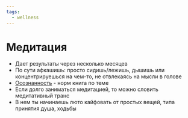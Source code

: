 ```yaml
---
tags:
  - wellness
---
```


# Медитация

- Дает результаты через несколько месяцев
- По сути афкашишь: просто сидишь/лежишь, дышишь или концентрируешься на чем-то, не отвлекаясь на мысли в голове
- [Осознанность](https://www.mann-ivanov-ferber.ru/books/osoznannost/) - норм книга по теме
- Если долго заниматься медитацией, то можно словить медитативный транс
- В нем ты начинаешь люто кайфовать от простых вещей, типа принятия душа, ходьбы
